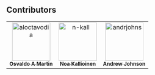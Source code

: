 ## Contributors

<!-- readme: contributors -start -->
<table>
	<tbody>
		<tr>
            <td align="center">
                <a href="https://github.com/aloctavodia">
                    <img src="https://avatars.githubusercontent.com/u/1338958?v=4" width="100;" alt="aloctavodia"/>
                    <br />
                    <sub><b>Osvaldo A Martin</b></sub>
                </a>
            </td>
            <td align="center">
                <a href="https://github.com/n-kall">
                    <img src="https://avatars.githubusercontent.com/u/33577035?v=4" width="100;" alt="n-kall"/>
                    <br />
                    <sub><b>Noa Kallioinen</b></sub>
                </a>
            </td>
            <td align="center">
                <a href="https://github.com/andrjohns">
                    <img src="https://avatars.githubusercontent.com/u/27717896?v=4" width="100;" alt="andrjohns"/>
                    <br />
                    <sub><b>Andrew Johnson</b></sub>
                </a>
            </td>
		</tr>
	<tbody>
</table>
<!-- readme: contributors -end -->